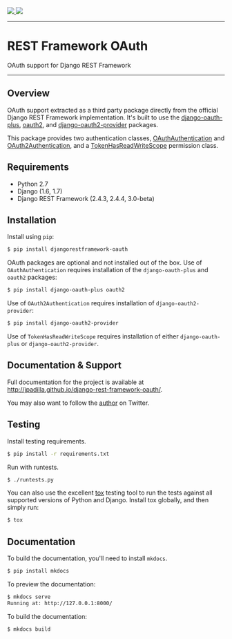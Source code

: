 <div class="badges">
    <a href="http://travis-ci.org/jpadilla/django-rest-framework-oauth?branch=master">
        <img src="https://secure.travis-ci.org/jpadilla/django-rest-framework-oauth.png?branch=master">
    </a>
    <a href="https://pypi.python.org/pypi/djangorestframework-oauth">
        <img src="https://img.shields.io/pypi/v/djangorestframework-oauth.svg">
    </a>
</div>

---

# REST Framework OAuth

OAuth support for Django REST Framework

---

## Overview

OAuth support extracted as a third party package directly from the official Django REST Framework implementation. It's built to use the [django-oauth-plus][django-oauth-plus], [oauth2][oauth2], and [django-oauth2-provider][django-oauth2-provider] packages.

This package provides two authentication classes, [OAuthAuthentication][oauth-authentication] and [OAuth2Authentication][oauth2-authentication], and a [TokenHasReadWriteScope][token-has-read-write-scope] permission class.

## Requirements

* Python 2.7
* Django (1.6, 1.7)
* Django REST Framework (2.4.3, 2.4.4, 3.0-beta)

## Installation

Install using `pip`:

```bash
$ pip install djangorestframework-oauth
```

OAuth packages are optional and not installed out of the box. Use of `OAuthAuthentication` requires installation of the `django-oauth-plus` and `oauth2` packages:

```bash
$ pip install django-oauth-plus oauth2
```

Use of `OAuth2Authentication` requires installation of `django-oauth2-provider`:

```bash
$ pip install django-oauth2-provider
```

Use of `TokenHasReadWriteScope` requires installation of either `django-oauth-plus` or `django-oauth2-provider`.

## Documentation & Support

Full documentation for the project is available at http://jpadilla.github.io/django-rest-framework-oauth/.

You may also want to follow the [author][jpadilla] on Twitter.

## Testing

Install testing requirements.

```bash
$ pip install -r requirements.txt
```

Run with runtests.

```bash
$ ./runtests.py
```

You can also use the excellent [tox](http://tox.readthedocs.org/en/latest/) testing tool to run the tests against all supported versions of Python and Django. Install tox globally, and then simply run:

```bash
$ tox
```

## Documentation

To build the documentation, you'll need to install `mkdocs`.

```bash
$ pip install mkdocs
```

To preview the documentation:

```bash
$ mkdocs serve
Running at: http://127.0.0.1:8000/
```

To build the documentation:

```bash
$ mkdocs build
```

[oauth-authentication]: authentication.md#oauthauthentication
[oauth2-authentication]: authentication.md#oauth2authentication
[token-has-read-write-scope]: permissions.md#tokenhasreadwritescope
[django-oauth-plus]: http://code.larlet.fr/django-oauth-plus/wiki/Home
[oauth2]: https://github.com/joestump/python-oauth2
[django-oauth2-provider]: http://django-oauth2-provider.readthedocs.org/
[jpadilla]: https://twitter.com/jpadilla_
